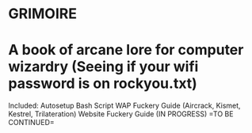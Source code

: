 # GRIMOIRE
A book of arcane lore for computer wizardry (Seeing if your wifi password is on rockyou.txt)
============================================================================================
Included:
Autosetup Bash Script
WAP Fuckery Guide (Aircrack, Kismet, Kestrel, Trilateration)
Website Fuckery Guide (IN PROGRESS)
=TO BE CONTINUED=
